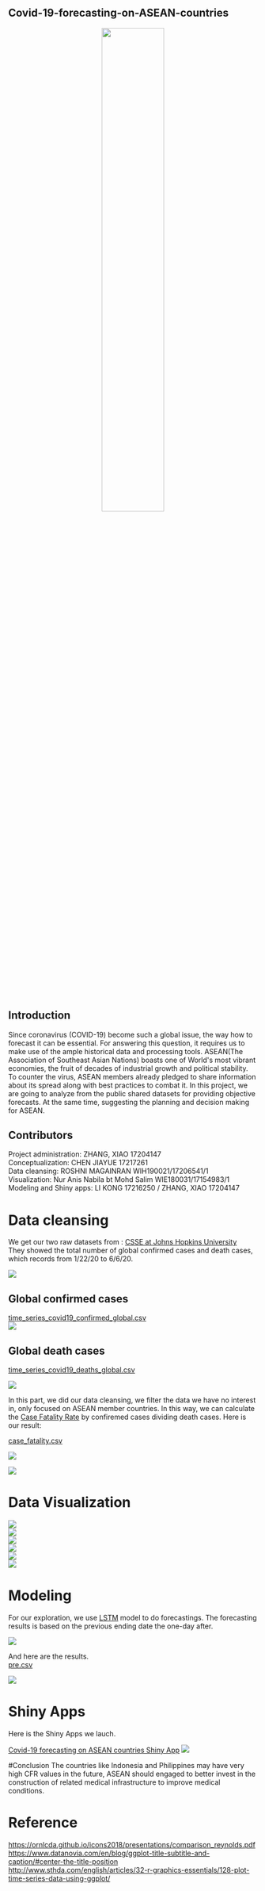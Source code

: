 ## Covid-19-forecasting-on-ASEAN-countries
<div align="center">
  <img src="Image/association-of-southeast-asian-nations-asean-vector-logo.png" width = "50%" height = "50%">
</div>


## Introduction
Since coronavirus (COVID-19) become such a global issue, the way how to forecast it can be essential. For answering this question, it requires us to make use of the ample historical data and processing tools. ASEAN(The Association of Southeast Asian Nations) boasts one of World's most vibrant economies, the fruit of decades of industrial growth and political stability. To counter the virus, ASEAN members already pledged to share information about its spread along with best practices to combat it. In this project, we are going to analyze from the public shared datasets for providing objective forecasts. At the same time, suggesting the planning and decision making for ASEAN. <br/>

## Contributors
Project administration: ZHANG, XIAO 17204147 <br/>
Conceptualization: CHEN JIAYUE 17217261  <br/>
Data cleansing: ROSHNI MAGAINRAN WIH190021/17206541/1  <br/>
Visualization: Nur Anis Nabila bt Mohd Salim WIE180031/17154983/1  <br/>
Modeling and Shiny apps: LI KONG 17216250 / ZHANG, XIAO 17204147 <br/>

# Data cleansing
We get our two raw datasets from   : <a href="https://github.com/CSSEGISandData/COVID-19/tree/master/archived_data/archived_time_series"> CSSE at Johns Hopkins University</a> <br/>
They showed the total number of global confirmed cases and death cases, which records from 1/22/20 to 6/6/20.<br/>

<img src="Image/Original Data Preview.png" > <br/>

## Global confirmed cases

<a href="https://github.com/xiao11lam/Covid-19_forecasting_on_ASEAN_countries/blob/master/Dataset/time_series_covid19_confirmed_global.csv"> time_series_covid19_confirmed_global.csv</a> <br>
<img src="Image/time_series_covid19_confirmed_global.png" > <br/>

## Global death cases

<a href="https://github.com/xiao11lam/Covid-19_forecasting_on_ASEAN_countries/blob/master/Dataset/time_series_covid19_deaths_global.csv"> time_series_covid19_deaths_global.csv</a> <br>

<img src="Image/time_series_covid19_deaths_global.png" > <br/>

In this part, we did our data cleansing, we filter the data we have no interest in, only focused on ASEAN member countries. In this way, we can calculate the [Case Fatality Rate]("https://en.wikipedia.org/wiki/Case_fatality_rate") by confiremed cases dividing death cases. Here is our result: <br/>

<a href="https://github.com/xiao11lam/Covid-19_forecasting_on_ASEAN_countries/blob/master/Dataset/case_fatality.csv"> case_fatality.csv</a> <br>

<img src="Image/case_fatality_1.png" aligh=left> 

<img src="Image/case_fatality_2.png" aligh=left> <br/>

# Data Visualization 
<img src="Image/January.PNG" > <br/>
<img src="Image/February.PNG" > <br/>
<img src="Image/March.PNG" > <br/>
<img src="Image/April.PNG" > <br/>
<img src="Image/May.PNG" > <br/>
<img src="Image/June.PNG" > <br/>

# Modeling
For our exploration, we use  <a href="https://en.wikipedia.org/wiki/Long_short-term_memory"> LSTM</a> model to do forecastings. The forecasting results is based on the previous ending date the one-day after. 

<img src="Image/Long_Short-Term_Memory.svg" > <br/>

And here are the results.<br/>
<a href="https://github.com/xiao11lam/Covid-19_forecasting_on_ASEAN_countries/blob/master/Dataset/pre.csv"> pre.csv
</a> <br>

<img src="Image/data forecasting.png" > <br/>

# Shiny Apps
Here is the Shiny Apps we lauch. 

<a href="https://likong.shinyapps.io/Covid-19/"> Covid-19 forecasting on ASEAN countries Shiny App</a> 
<img src="Image/shiny_app.png" > <br/>

#Conclusion
The countries like Indonesia and Philippines may have very high CFR values in the future, ASEAN should engaged to better invest in the construction of related medical infrastructure to improve medical conditions. <br/>

# Reference
https://ornlcda.github.io/icons2018/presentations/comparison_reynolds.pdf <br/>
https://www.datanovia.com/en/blog/ggplot-title-subtitle-and-caption/#center-the-title-position <br/>
http://www.sthda.com/english/articles/32-r-graphics-essentials/128-plot-time-series-data-using-ggplot/ <br/>



